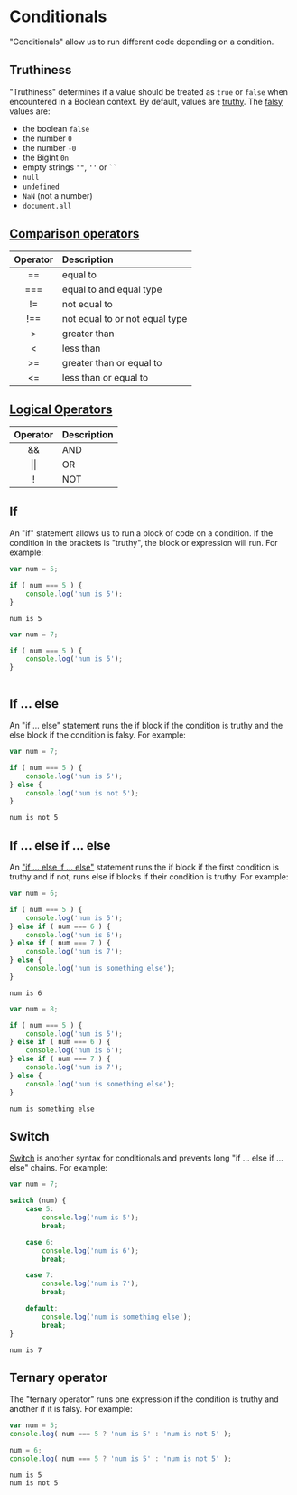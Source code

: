 <!-- Press [Ctrl + Shift + V] to open this in preview mode in VSC -->

# Conditionals

"Conditionals" allow us to run different code depending on a condition.

## Truthiness

"Truthiness" determines if a value should be treated as `true` or `false` when encountered in a Boolean context. By default, values are [truthy](https://developer.mozilla.org/en-US/docs/Glossary/Truthy). The [falsy](https://developer.mozilla.org/en-US/docs/Glossary/Falsy) values are:
 - the boolean `false`
 - the number `0`
 - the number `-0`
 - the BigInt `0n`
 - empty strings `""`, `''` or ``` `` ```
 - `null`
 - `undefined`
 - `NaN` (not a number)
 - `document.all`

## [Comparison operators](https://developer.mozilla.org/en-US/docs/Web/JavaScript/Guide/Expressions_and_Operators#comparison_operators)

| Operator | Description                    |
| :------: | :----------------------------- |
| ==       | equal to                       |
| ===      | equal to and equal type        |
| !=       | not equal to                   |
| !==      | not equal to or not equal type |
| \>       | greater than                   |
| \<       | less than                      |
| \>=      | greater than or equal to       |
| \<=      | less than or equal to          |

## [Logical Operators](https://developer.mozilla.org/en-US/docs/Web/JavaScript/Guide/Expressions_and_Operators#logical_operators)

| Operator | Description |
| :------: | :---------- |
| &&       | AND         |
| \|\|     | OR          |
| !        | NOT         |

## If

An "if" statement allows us to run a block of code on a condition. If the condition in the brackets is "truthy", the block or expression will run.
For example:

``` typescript
var num = 5;

if ( num === 5 ) {
    console.log('num is 5');
}
```
```
num is 5
```

``` typescript
var num = 7;

if ( num === 5 ) {
    console.log('num is 5');
}
```
```
```

## If ... else

An "if ... else" statement runs the if block if the condition is truthy and the else block if the condition is falsy.
For example:

``` typescript
var num = 7;

if ( num === 5 ) {
    console.log('num is 5');
} else {
    console.log('num is not 5');
}
```
```
num is not 5
```

## If ... else if ... else

An ["if ... else if ... else"](https://developer.mozilla.org/en-US/docs/Web/JavaScript/Reference/Statements/if...else) statement runs the if block if the first condition is truthy and if not, runs else if blocks if their condition is truthy.
For example:

``` typescript
var num = 6;

if ( num === 5 ) {
    console.log('num is 5');
} else if ( num === 6 ) {
    console.log('num is 6');
} else if ( num === 7 ) {
    console.log('num is 7');
} else {
    console.log('num is something else');
}
```
```
num is 6
```

``` typescript
var num = 8;

if ( num === 5 ) {
    console.log('num is 5');
} else if ( num === 6 ) {
    console.log('num is 6');
} else if ( num === 7 ) {
    console.log('num is 7');
} else {
    console.log('num is something else');
}
```
```
num is something else
```

## Switch

[Switch](https://developer.mozilla.org/en-US/docs/Web/JavaScript/Reference/Statements/switch) is another syntax for conditionals and prevents long "if ... else if ... else" chains.
For example:

``` typescript
var num = 7;

switch (num) {
    case 5:
        console.log('num is 5');
        break;

    case 6:
        console.log('num is 6');
        break;

    case 7:
        console.log('num is 7');
        break;

    default:
        console.log('num is something else');
        break;
}
```
```
num is 7
```

## Ternary operator

The "ternary operator" runs one expression if the condition is truthy and another if it is falsy.
For example:

``` typescript
var num = 5;
console.log( num === 5 ? 'num is 5' : 'num is not 5' );

num = 6;
console.log( num === 5 ? 'num is 5' : 'num is not 5' );
```
```
num is 5
num is not 5
```